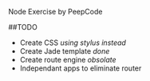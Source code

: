 Node Exercise by PeepCode

##TODO

* Create CSS _using stylus instead_
* Create Jade template _done_
* Create route engine _obsolate_
* Independant apps to eliminate router
